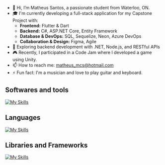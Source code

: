 - 👋 Hi, I’m Matheus Santos, a passionate student from Waterloo, ON.
- 🎓 I'm currently developing a full-stack application for my Capstone Project with:
   - **Frontend:** Flutter & Dart
   - **Backend:** C#, ASP.NET Core, Entity Framework
   - **Database & DevOps:** SQL, Sequelize, Neon, Azure DevOps
   - **Collaboration & Design:** Figma, Agile 
- 💼 Exploring backend development with .NET, Node.js, and RESTful APIs
- 🎮 Recently, I participated in a Code Jam where I developed a game using Unity.
- 📫 How to reach me: matheus_mcs@hotmail.com
- ⚡ Fun fact: I'm a musician and love to play guitar and keyboard.

## Softwares and tools
[![My Skills](https://skillicons.dev/icons?i=git,github,visualstudio,vscode,nodejs,mongodb,mysql,sqlite,flutter,unity)](https://skillicons.dev)

## Languages
[![My Skills](https://skillicons.dev/icons?i=c,cs,js,html,css,dart)](https://skillicons.dev)

## Libraries and Frameworks
[![My Skills](https://skillicons.dev/icons?i=dotnet,bootstrap,tailwind,react)](https://skillicons.dev)

<!---
MatheusCarvalho2023/MatheusCarvalho2023 is a ✨ special ✨ repository because its `README.md` (this file) appears on your GitHub profile.
You can click the Preview link to take a look at your changes.
--->
